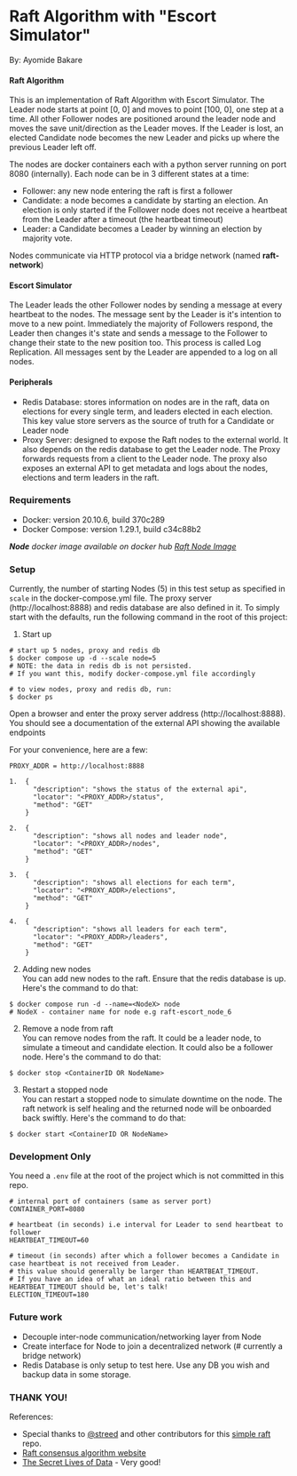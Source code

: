 # Raft Algorithm with "Escort Simulator"

By:
Ayomide Bakare

#### Raft Algorithm
This is an implementation of Raft Algorithm with Escort Simulator. The Leader node starts at point [0, 0] and moves to point [100, 0], one step at a time.
All other Follower nodes are positioned around the leader node and moves the save unit/direction as the Leader moves. If the Leader is lost, an elected Candidate node becomes the new Leader
and picks up where the previous Leader left off.

The nodes are docker containers each with a python server running on port 8080 (internally).
Each node can be in 3 different states at a time:
- Follower: any new node entering the raft is first a follower
- Candidate: a node becomes a candidate by starting an election. An election is only started if the Follower node
does not receive a heartbeat from the Leader after a timeout (the heartbeat timeout)
- Leader: a Candidate becomes a Leader by winning an election by majority vote.

Nodes communicate via HTTP protocol via a bridge network (named **raft-network**)

#### Escort Simulator
The Leader leads the other Follower nodes by sending a message at every heartbeat to the nodes. 
The message sent by the Leader is it\'s intention to move to a new point. Immediately the majority of Followers respond,
the Leader then changes it\'s state and sends a message to the Follower to change their state to the new position too. 
This process is called Log Replication. All messages sent by the Leader are appended to a log on all nodes.

#### Peripherals
- Redis Database: stores information on nodes are in the raft, data on elections for every single term,
  and leaders elected in each election. This key value store servers as the source of truth for a Candidate or Leader node
- Proxy Server: designed to expose the Raft nodes to the external world. It also depends on the redis database to get the
  Leader node. The Proxy forwards requests from a client to the Leader node.
  The proxy also exposes an external API to get metadata and logs about the nodes, elections and term leaders in the raft.

### Requirements
- Docker: version 20.10.6, build 370c289
- Docker Compose: version 1.29.1, build c34c88b2

_**Node** docker image available on docker hub [Raft Node Image](https://hub.docker.com/r/mbao01/raft-node)_


### Setup
Currently, the number of starting Nodes (5) in this test setup as specified in `scale` in the docker-compose.yml file.
The proxy server (http://localhost:8888) and redis database are also defined in it. To simply start with the defaults, run the following command
in the root of this project:

1. Start up
```shell
# start up 5 nodes, proxy and redis db
$ docker compose up -d --scale node=5
# NOTE: the data in redis db is not persisted. 
# If you want this, modify docker-compose.yml file accordingly 
```

```shell
# to view nodes, proxy and redis db, run: 
$ docker ps
```

Open a browser and enter the proxy server address (http://localhost:8888). 
You should see a documentation of the external API showing the available endpoints

For your convenience, here are a few:

```shell
PROXY_ADDR = http://localhost:8888

1.  {
      "description": "shows the status of the external api", 
      "locator": "<PROXY_ADDR>/status", 
      "method": "GET"
    }

2.  {
      "description": "shows all nodes and leader node", 
      "locator": "<PROXY_ADDR>/nodes", 
      "method": "GET"
    }

3.  {
      "description": "shows all elections for each term", 
      "locator": "<PROXY_ADDR>/elections", 
      "method": "GET"
    }

4.  {
      "description": "shows all leaders for each term", 
      "locator": "<PROXY_ADDR>/leaders", 
      "method": "GET"
    } 
```

2. Adding new nodes <br>
   You can add new nodes to the raft. Ensure that the redis database is up.
   Here\'s the command to do that:
```shell
$ docker compose run -d --name=<NodeX> node
# NodeX - container name for node e.g raft-escort_node_6
```

2. Remove a node from raft <br>
   You can remove nodes from the raft. It could be a leader node, to simulate a timeout and candidate election. 
   It could also be a follower node. Here\'s the command to do that:

```shell
$ docker stop <ContainerID OR NodeName>
```

3. Restart a stopped node <br>
   You can restart a stopped node to simulate downtime on the node. The raft network is self healing and the returned node
   will be onboarded back swiftly. Here\'s the command to do that:

```shell
$ docker start <ContainerID OR NodeName>
```

### Development Only
You need a `.env` file at the root of the project which is not committed in this repo.
```shell
# internal port of containers (same as server port)
CONTAINER_PORT=8080

# heartbeat (in seconds) i.e interval for Leader to send heartbeat to follower
HEARTBEAT_TIMEOUT=60

# timeout (in seconds) after which a follower becomes a Candidate in case heartbeat is not received from Leader.
# this value should generally be larger than HEARTBEAT_TIMEOUT.
# If you have an idea of what an ideal ratio between this and HEARTBEAT_TIMEOUT should be, let's talk!
ELECTION_TIMEOUT=180
```

### Future work
- Decouple inter-node communication/networking layer from Node
- Create interface for Node to join a decentralized network (# currently a bridge network)
- Redis Database is only setup to test here. Use any DB you wish and backup data in some storage.

### THANK YOU!

References:
- Special thanks to [@streed](https://github.com/streed) and other contributors for this [simple raft](https://github.com/streed/simpleRaft.git) repo.
- [Raft consensus algorithm website](https://raft.github.io/)
- [The Secret Lives of Data](http://thesecretlivesofdata.com/raft/) - Very good!